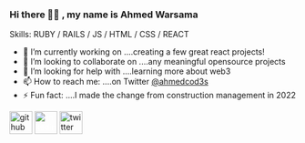 ### Hi there 👋🏾 , my name is Ahmed Warsama

Skills: RUBY / RAILS / JS / HTML / CSS / REACT

- 🔭 I’m currently working on ....creating a few great react projects!
- 👯 I’m looking to collaborate on ....any meaningful opensource projects
- 🤔 I’m looking for help with ....learning more about web3 
- 📫 How to reach me: ....on Twitter [@ahmedcod3s](https://twitter.com/ahmedcod3s)  
- ⚡ Fun fact: ....I made the change from construction management in 2022 


[<img src='https://cdn.jsdelivr.net/npm/simple-icons@3.0.1/icons/github.svg' alt='github' height='40' color='white'>](https://github.com/awar7118)  [<img src='https://cdn.jsdelivr.net/npm/simple-icons@3.0.1/icons/linkedin.svg' alt='linkedin' height='40' style = "color: white">](https://www.linkedin.com/in/ahmedwarsama/)  [<img src='https://cdn.jsdelivr.net/npm/simple-icons@3.0.1/icons/twitter.svg' alt='twitter' height='40' color='white'>](https://twitter.com/ahmedcod3s)  

<!-- Top languages option I can include if needed -->
<!-- [![Top Langs](https://github-readme-stats.vercel.app/api/top-langs/?username=awar7118)](https://github.com/anuraghazra/github-readme-stats) -->

